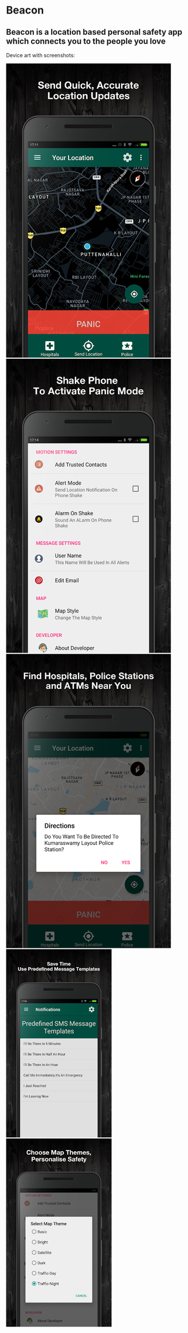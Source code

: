 # Beacon
## Beacon is a location based personal safety app which connects you to the people you love

Device art with screenshots:

![](https://github.com/arjunarao619/Beacon/blob/master/app/src/main/res/drawable/unnamed%20(1).png?raw=True)
![](https://github.com/arjunarao619/Beacon/blob/master/app/src/main/res/drawable/unnamed%20(2).png?raw=True)
![](https://github.com/arjunarao619/Beacon/blob/master/app/src/main/res/drawable/unnamed%20(3).png?raw=True)
![](https://github.com/arjunarao619/Beacon/blob/master/app/src/main/res/drawable/unnamed%20(4).png?raw=True)
![](https://github.com/arjunarao619/Beacon/blob/master/app/src/main/res/drawable/unnamed%20(5).png?raw=True)



